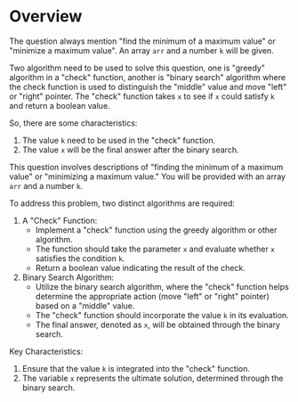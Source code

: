 # Overview
The question always mention "find the minimum of a maximum value" or "minimize a maximum value". An array `arr` and a number `k` will be given.

Two algorithm need to be used to solve this question, one is "greedy" algorithm in a "check" function, another is "binary search" algorithm where the check function is used to distinguish the "middle" value and move "left" or "right" pointer. The "check" function takes `x` to see if `x` could satisfy `k` and return a boolean value.

So, there are some characteristics:
1. The value `k` need to be used in the "check" function.
2. The value `x` will be the final answer after the binary search.


This question involves descriptions of "finding the minimum of a maximum value" or "minimizing a maximum value." You will be provided with an array `arr` and a number `k`.

To address this problem, two distinct algorithms are required:

1. A "Check" Function:
    - Implement a "check" function using the greedy algorithm or other algorithm.
    - The function should take the parameter `x` and evaluate whether `x` satisfies the condition `k`.
    - Return a boolean value indicating the result of the check.
2. Binary Search Algorithm:
    - Utilize the binary search algorithm, where the "check" function helps determine the appropriate action (move "left" or "right" pointer) based on a "middle" value.
    - The "check" function should incorporate the value `k` in its evaluation.
    - The final answer, denoted as `x`, will be obtained through the binary search.

Key Characteristics:
1. Ensure that the value `k` is integrated into the "check" function.
2. The variable `x` represents the ultimate solution, determined through the binary search.